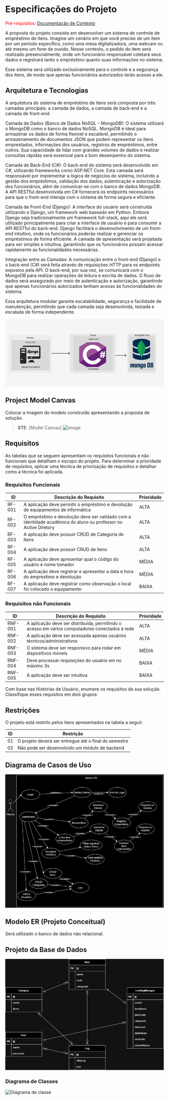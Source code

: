 # Especificações do Projeto

<span style="color:red">Pré-requisitos: <a href="1-Documentação de Contexto.md"> Documentação de Contexto</a></span>

A proposta do projeto consiste em desenvolver um sistema de controle de empréstimo de itens. Imagine um cenário em que você precise de um item por um período específico, como uma mesa digitalizadora, uma webcam ou até mesmo um fone de ouvido. Nesse contexto, o pedido do item será realizado presencialmente, onde um funcionário responsável coletará seus dados e registrará tanto o empréstimo quanto suas informações no sistema.

Esse sistema será utilizado exclusivamente para o controle e a segurança dos itens, de modo que apenas funcionários autorizados terão acesso a ele.

## Arquitetura e Tecnologias

A arquitetura do sistema de empréstimo de itens será composta por três camadas principais: a camada de dados, a camada de back-end e a camada de front-end.

Camada de Dados (Banco de Dados NoSQL - MongoDB):
O sistema utilizará o MongoDB como o banco de dados NoSQL. MongoDB é ideal para armazenar os dados de forma flexível e escalável, permitindo o armazenamento de documentos JSON que podem representar os itens emprestados, informações dos usuários, registros de empréstimos, entre outros. Sua capacidade de lidar com grandes volumes de dados e realizar consultas rápidas será essencial para o bom desempenho do sistema.

Camada de Back-End (C#):
O back-end do sistema será desenvolvido em C#, utilizando frameworks como ASP.NET Core. Esta camada será responsável por implementar a lógica de negócios do sistema, incluindo a gestão dos empréstimos, validação dos dados, autenticação e autorização dos funcionários, além de comunicar-se com o banco de dados MongoDB. A API RESTful desenvolvida em C# fornecerá os endpoints necessários para que o front-end interaja com o sistema de forma segura e eficiente.

Camada de Front-End (Django):
A interface do usuário será construída utilizando o Django, um framework web baseado em Python. Embora Django seja tradicionalmente um framework full-stack, aqui ele será utilizado principalmente para criar a interface de usuário e para consumir a API RESTful do back-end. Django facilitará o desenvolvimento de um front-end intuitivo, onde os funcionários poderão realizar e gerenciar os empréstimos de forma eficiente. A camada de apresentação será projetada para ser simples e intuitiva, garantindo que os funcionários possam acessar rapidamente as funcionalidades necessárias.

Integração entre as Camadas:
A comunicação entre o front-end (Django) e o back-end (C#) será feita através de requisições HTTP para os endpoints expostos pela API. O back-end, por sua vez, se comunicará com o MongoDB para realizar operações de leitura e escrita de dados. O fluxo de dados será assegurado por meio de autenticação e autorização, garantindo que apenas funcionários autorizados tenham acesso às funcionalidades do sistema.

Essa arquitetura modular garante escalabilidade, segurança e facilidade de manutenção, permitindo que cada camada seja desenvolvida, testada e escalada de forma independente.

<center><img src="img/diagrama-arquitetura.png" /></center>

## Project Model Canvas

Colocar a imagem do modelo construído apresentando a proposta de solução.

> **STE**:
> [Model Canvas]
> ![image](https://github.com/user-attachments/assets/0fce7f08-a276-4532-a274-b04b6545b18f)



## Requisitos

As tabelas que se seguem apresentam os requisitos funcionais e não funcionais que detalham o escopo do projeto. Para determinar a prioridade de requisitos, aplicar uma técnica de priorização de requisitos e detalhar como a técnica foi aplicada.

### Requisitos Funcionais

| ID     | Descrição do Requisito   | Prioridade |
| ------ | ----------------------------------------- | ---- |
| RF-001 | A aplicação deve permitir o empréstimo e devolução de equipamentos de informática   | ALTA |
| RF-002 | O empréstimo e devolução deve ser validado com a identidade acadêmica do aluno ou professor no Active Diretory   | ALTA |
| RF-003 | A aplicação deve possuir CRUD de Categoria de Itens  | ALTA |
| RF-004 | A aplicação deve possuir CRUD de Itens      | ALTA |
| RF-005 | A aplicação deve apresentar qual o código do usuário e nome tomador | MÉDIA |
| RF-006 | A aplicação deve registrar e apresentar a data e hora do emprestimo e devolução | MÉDIA |
| RF-007 | A aplicação deve registrar como observação o local foi colocado o equipamento    | BAIXA |

### Requisitos não Funcionais

| ID      | Descrição do Requisito   | Prioridade |
| ------- | ------------------------- | ---- |
| RNF-001 | A aplicação deve ser distribuída, permitindo o acesso em vários computadores conectados à rede | ALTA | 
| RNF-002 | A aplicação deve ser acessada apenas usuários técnicos/administrativos | ALTA | 
| RNF-003 | O sistema deve ser responsivo para rodar em dispositivos móveis | MÉDIA | 
| RNF-004 | Deve processar requisições do usuário em no máximo 3s |   BAIXA | 
| RNF-005 | A aplicação deve ser intuitiva |  BAIXA | 

Com base nas Histórias de Usuário, enumere os requisitos da sua solução. Classifique esses requisitos em dois grupos:

## Restrições

O projeto está restrito pelos itens apresentados na tabela a seguir.

|ID| Restrição                                             |
|--|-------------------------------------------------------|
|01| O projeto deverá ser entregue até o final do semestre |
|02| Não pode ser desenvolvido um módulo de backend        |


## Diagrama de Casos de Uso

<center><img src="img/Diagrama%20de%20Caso%20de%20Uso.png" /></center>


## Modelo ER (Projeto Conceitual)

Será utilizado o banco de dados não relacional.

## Projeto da Base de Dados

<center><img src="img/Diagrama Banco de Dados.png" /></center>

### Diagrama de Classes

![Diagrama de classe](https://github.com/user-attachments/assets/7c74ac2f-04f8-4319-b4d8-05a59b05fbad)

